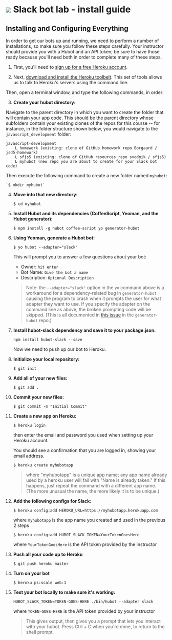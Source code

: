 # ![](https://ga-dash.s3.amazonaws.com/production/assets/logo-9f88ae6c9c3871690e33280fcf557f33.png) Slack bot lab - install guide

## Installing and Configuring Everything

In order to get our bots up and running, we need to perform a number of installations, so make sure you follow these steps carefully. 
Your instructor should provide you with a Hubot and an API token; be sure to have those ready because you'll need both in order to complete many of these steps.

1. First, you'll need to [sign up for a free Heroku account](http://heroku.com).

1. Next, [download and install the Heroku toolbelt](https://toolbelt.heroku.com/). This set of tools allows us to talk to Heroku's servers using the command line.

Then, open a terminal window, and type the following commands, in order:

3. **Create your hubot directory:**

Navigate to the parent directory in which you want to create the folder that will contain your app code. This should be the parent directory whose subfolders contain your existing clones of the repos for this course -- for instance, in the folder structure shown below, you would navigate to the `javascript_development` folder:

```
javascript-development
    L homework (existing: clone of GitHub homework repo Borgaard / jsd5-homework)
    L sfjs5 (existing: clone of GitHub resources repo svodnik / sfjs5)
    L myhubot (new repo you are about to create for your Slack bot code) 
```

Then execute the following command to create a new folder named `myhubot`:

    `$ mkdir myhubot`

4. **Move into that new directory:**

    `$ cd myhubot`

1. **Install Hubot and its dependencies (CoffeeScript, Yeoman, and the Hubot generator):**

    `$ npm install -g hubot coffee-script yo generator-hubot`

1. **Using Yeoman, generate a Hubot bot:**

    `$ yo hubot --adapter="slack"`

    This will prompt you to answer a few questions about your bot:

    * Owner: `hit enter`
    * Bot Name: `Give the bot a name`
    * Description: `Optional Description`

    >Note: the `--adapter="slack"` option in the `yo` command above is a workaround for a dependency-related bug in `generator-hubot` causing the program to crash when it prompts the user for what adapter they want to use. If you specify the adapter on the command line as above, the broken prompting code will be skipped. (This is all documented in [this issue](https://github.com/github/generator-hubot/issues/64) in the `generator-hubot` repo.)

1. **Install hubot-slack dependency and save it to your package.json:**

    `npm install hubot-slack --save`

    Now we need to push up our bot to Heroku.

1. **Initialize your local repository:**

    `$ git init`

1. **Add all of your new files:**

    `$ git add .`

1. **Commit your new files:**

    `$ git commit -m "Initial Commit"`

1. **Create a new app on Heroku:**

    `$ heroku login`

    then enter the email and password you used when setting up your Heroku account.

    You should see a confirmation that you are logged in, showing your email address.

    `$ heroku create myhubotapp`

    > where "myhubotapp" is a unique app name; any app name already used by a heroku user will fail with "Name is already taken." 
    If this happens, just repeat the command with a different app name. (The more unusual the name, the more likely it is to be unique.)

<!--
 **Connect your local repo to heroku**

 `$ git remote add heroku https://git.heroku.com/myhubotapp`

 where `myhubotapp` is the unique app name you created in the previous command.

 > Note: If you get an error message saying this is already done, that's fine -- just move on to the next step.
 -->

12. **Add the following configs for Slack:**

    `$ heroku config:add HEROKU_URL=https://myhubotapp.herokuapp.com`

    where `myhubotapp` is the app name you created and used in the previous 2 steps

    `$ heroku config:add HUBOT_SLACK_TOKEN=YourTokenGoesHere`

    where `YourTokenGoesHere` is the API token provided by the instructor

1. **Push all your code up to Heroku**

    `$ git push heroku master`

1. **Turn on your bot**

    `$ heroku ps:scale web:1`

1. **Test your bot locally to make sure it's working:**

    `HUBOT_SLACK_TOKEN=TOKEN-GOES-HERE ./bin/hubot --adapter slack`

    where `TOKEN-GOES-HERE` is the API token provided by your instructor

    > This gives output, then gives you a prompt that lets you interact with your hubot. Press Ctrl + C when you're done, to return to the shell prompt.